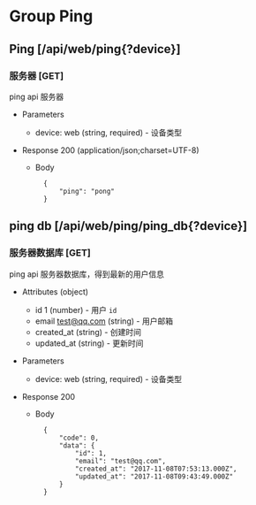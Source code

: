 # Group Ping

## Ping [/api/web/ping{?device}]

### 服务器 [GET]
ping api 服务器

+ Parameters
    + device: web (string, required) - 设备类型

+ Response 200 (application/json;charset=UTF-8)

    + Body

            {
                "ping": "pong"
            }

## ping db [/api/web/ping/ping_db{?device}]
### 服务器数据库 [GET]
ping api 服务器数据库，得到最新的用户信息

+ Attributes (object)
    + id 1 (number) - 用户 `id`
    + email test@qq.com (string) - 用户邮箱
    + created_at (string) - 创建时间
    + updated_at (string) - 更新时间

+ Parameters
    + device: web (string, required) - 设备类型

+ Response 200
    + Body

            {
                "code": 0,
                "data": {
                    "id": 1,
                    "email": "test@qq.com",
                    "created_at": "2017-11-08T07:53:13.000Z",
                    "updated_at": "2017-11-08T09:43:49.000Z"
                }
            }
